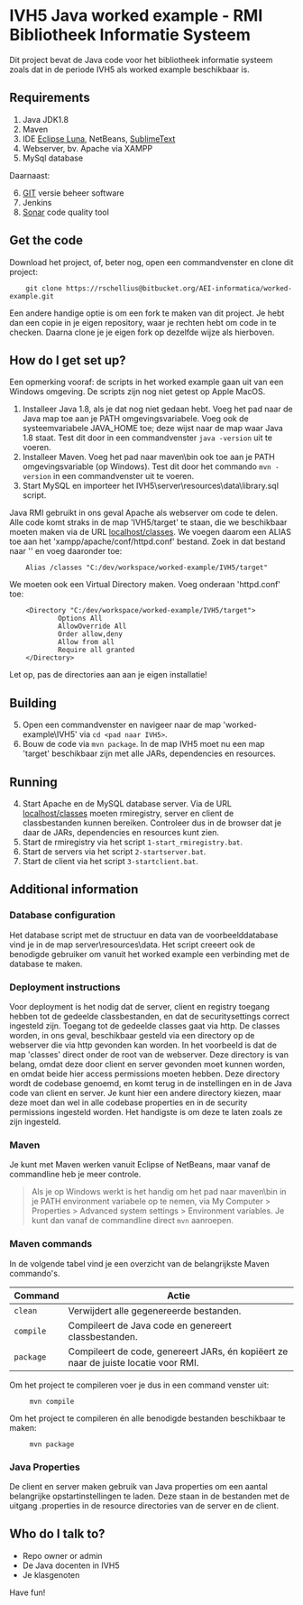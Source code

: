 # IVH5 Java worked example - RMI Bibliotheek Informatie Systeem #

Dit project bevat de Java code voor het bibliotheek informatie systeem zoals dat in de periode IVH5 als worked example beschikbaar is.

## Requirements ##
1. Java JDK1.8
2. Maven
3. IDE [Eclipse Luna](http://www.eclipse.org/), NetBeans, [SublimeText](http://www.sublimetext.com/)
4. Webserver, bv. Apache via XAMPP
5. MySql database

Daarnaast:

6. [GIT](http://www.git-scm.com/) versie beheer software
7. Jenkins
8. [Sonar](http://www.sonar.com/) code quality tool

## Get the code ##
Download het project, of, beter nog, open een commandvenster en clone dit project:

        git clone https://rschellius@bitbucket.org/AEI-informatica/worked-example.git

Een andere handige optie is om een fork te maken van dit project. Je hebt dan een copie in je eigen repository, waar je rechten hebt om code in te checken. Daarna clone je je eigen fork op dezelfde wijze als hierboven.

## How do I get set up? ##
Een opmerking vooraf: de scripts in het worked example gaan uit van een Windows omgeving. De scripts zijn nog niet getest op Apple MacOS.

1. Installeer Java 1.8, als je dat nog niet gedaan hebt. Voeg het pad naar de Java map toe aan je PATH omgevingsvariabele. Voeg ook de systeemvariabele JAVA_HOME toe; deze wijst naar de map waar Java 1.8 staat. Test dit door in een commandvenster `java -version` uit te voeren.
2. Installeer Maven. Voeg het pad naar maven\bin ook toe aan je PATH omgevingsvariable (op Windows). Test dit door het commando `mvn -version` in een commandvenster uit te voeren.
3. Start MySQL en importeer het IVH5\server\resources\data\library.sql script.

Java RMI gebruikt in ons geval Apache als webserver om code te delen. Alle code komt straks in de map 'IVH5/target' te staan, die we beschikbaar moeten maken via de URL [localhost/classes](http://localhost/classes). We voegen daarom een ALIAS toe aan het 'xampp/apache/conf/httpd.conf' bestand. Zoek in dat bestand naar '<IfModule alias_module>' en voeg daaronder toe:

        Alias /classes "C:/dev/workspace/worked-example/IVH5/target"

We moeten ook een Virtual Directory maken. Voeg onderaan 'httpd.conf' toe:

        <Directory "C:/dev/workspace/worked-example/IVH5/target">
                Options All
                AllowOverride All
                Order allow,deny
                Allow from all
                Require all granted
        </Directory>

Let op, pas de directories aan aan je eigen installatie!

## Building ##
5. Open een commandvenster en navigeer naar de map 'worked-example\IVH5' via `cd <pad naar IVH5>`.
6. Bouw de code via `mvn package`. In de map IVH5 moet nu een map 'target' beschikbaar zijn met alle JARs, dependencies en resources.

## Running ##
4. Start Apache en de MySQL database server. Via de URL [localhost/classes](http://localhost/classes) moeten rmiregistry, server en client de classbestanden kunnen bereiken. Controleer dus in de browser dat je daar de JARs, dependencies en resources kunt zien.
5. Start de rmiregistry via het script `1-start_rmiregistry.bat`.
6. Start de servers via het script `2-startserver.bat`.
7. Start de client via het script `3-startclient.bat`.

## Additional information ##
### Database configuration ###
Het database script met de structuur en data van de voorbeelddatabase vind je in de map server\resources\data. Het script creeert ook de benodigde gebruiker om vanuit het worked example een verbinding met de database te maken.

### Deployment instructions ###
Voor deployment is het nodig dat de server, client en registry toegang hebben tot de gedeelde classbestanden, en dat de securitysettings correct ingesteld zijn. Toegang tot de gedeelde classes gaat via http. De classes worden, in ons geval, beschikbaar gesteld via een  directory op de webserver die via http gevonden kan worden. In het voorbeeld is dat de map 'classes' direct onder de root van de webserver. Deze directory is van belang, omdat deze door client en server gevonden moet kunnen worden, en omdat beide hier access permissions moeten hebben. Deze directory wordt de codebase genoemd, en komt terug in de instellingen en in de Java code van client en server. Je kunt hier een andere directory kiezen, maar deze moet dan wel in alle codebase properties en in de security permissions ingesteld worden. Het handigste is om deze te laten zoals ze zijn ingesteld.

### Maven ###
Je kunt met Maven werken vanuit Eclipse of NetBeans, maar vanaf de commandline heb je meer controle. 

> Als je op Windows werkt is het handig om het pad naar maven\bin in je PATH environment 
> variabele op te nemen, via
> My Computer > Properties > Advanced system settings > Environment variables. 
> Je kunt dan vanaf de commandline direct `mvn` aanroepen.

### Maven commands ###
In de volgende tabel vind je een overzicht van de belangrijkste Maven commando's. 

| Command | Actie                    |
| ------------- | ------------------------------ |
| `clean` | Verwijdert alle gegenereerde bestanden. |
| `compile`   | Compileert de Java code en genereert classbestanden.     |
| `package` | Compileert de code, genereert JARs, én kopiëert ze naar de juiste locatie voor RMI. |

Om het project te compileren voer je dus in een command venster uit:

         mvn compile

Om het project te compileren én alle benodigde bestanden beschikbaar te maken:

         mvn package

### Java Properties ###
De client en server maken gebruik van Java properties om een aantal belangrijke opstartinstellingen te laden. Deze staan in de bestanden met de uitgang .properties in de resource directories van de server en de client. 

## Who do I talk to? ##

* Repo owner or admin
* De Java docenten in IVH5
* Je klasgenoten

Have fun!